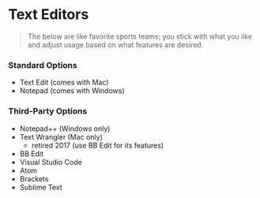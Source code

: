 # Text Editors
> The below are like favorite sports teams; you stick with what you like and adjust usage based on what features are desired.

### Standard Options
- Text Edit (comes with Mac)
- Notepad (comes with Windows)

### Third-Party Options 
- Notepad++ (Windows only)
- Text Wrangler (Mac only)
  - retired 2017 (use BB Edit for its features)
- BB Edit 
- Visual Studio Code
- Atom
- Brackets
- Sublime Text
